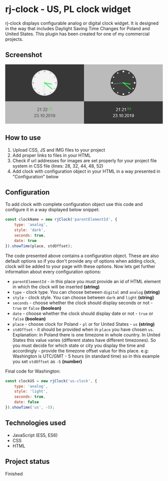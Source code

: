 # rj-clock - US, PL clock widget

rj-clock displays configurable analog or digital clock widget. It is designed in the way that includes Daylight Saving Time Changes for Poland and United States.
This plugin has been created for one of my commercial projects.

## Screenshot
![Clock image](./screenshot.jpg)

## How to use

1. Upload CSS, JS and IMG files to your project
2. Add proper links to files in your HTML
3. Check if url addresses for images are set properly for your project file system in CSS file (lines: 28, 32, 44, 48, 52)
3. Add clock with configuration object in your HTML in a way presented in "Configuration" below

## Configuration

To add clock with complete configuration object use this code and configure it in a way displayed below snippet:

```Javascript
const clockName = new rjClock('parentElementId', {
    type: 'analog',
    style: 'dark',
    seconds: true,
    date: true
}).showTime(place, stdOffset);
```

The code presented above contains a configuration object. These are also default options so if you don't provide any of options when adding clock, clock will be added to your page with these options. Now lets get further information about every configuration options:

* `parentElementId` - in this place you must provide an id of HTML element in which the clock will be inserted **(string)**
* `type` - clock type. You can choose between `digital` and `analog` **(string)**
* `style` - clock style. You can choose between `dark` and `light` **(string)**
* `seconds` - choose whether the clock should display seconds or not - `true` or `false` **(boolean)**
* `date` - choose whether the clock should display date or not - `true` or `false` **(boolean)**
* `place` - choose clock for Poland - `pl` or for United States - `us` **(string)**
* `stdOffset` - it should be provided when in `place` you have chosen `us`. Explanation: in Poland there is one timezone in whole country. In United States this value varies (different states have different timezones). So you must decide for which state or city you display the time and accordingly - provide the timezone offset value for this place. e.g: Washington is UTC/GMT - 5 hours (in standard time) so in this example you set `stdOffset` as `-5` **(number)**

Final code for Washington:
```Javascript
const clockUS = new rjClock('us-clock', {
    type: 'analog',
    style: 'light',
    seconds: true,
    date: false
}).showTime('us', -5);
```

## Technologies used
* JavaScript (ES5, ES6)
* CSS
* HTML

## Project status
Finished
